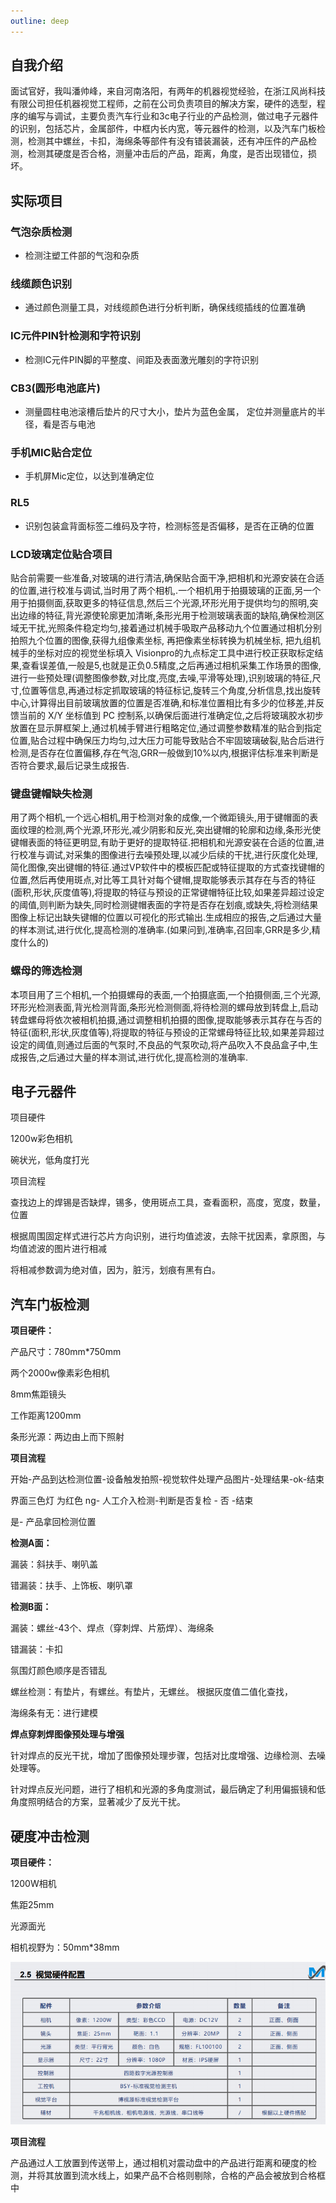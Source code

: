 ```yaml
---
outline: deep
---
```

## 自我介绍
面试官好，我叫潘帅峰，来自河南洛阳，有两年的机器视觉经验，在浙江风尚科技有限公司担任机器视觉工程师，之前在公司负责项目的解决方案，硬件的选型，程序的编写与调试，主要负责汽车行业和3c电子行业的产品检测，做过电子元器件的识别，包括芯片，金属部件，中框内长内宽，等元器件的检测，以及汽车门板检测，检测其中螺丝，卡扣，海绵条等部件有没有错装漏装，还有冲压件的产品检测，检测其硬度是否合格，测量冲击后的产品，距离，角度，是否出现错位，损坏。

## 实际项目

### 气泡杂质检测

- 检测注塑工件部的气泡和杂质

### 线缆颜色识别

- 通过颜色测量工具，对线缆颜色进行分析判断，确保线缆插线的位置准确

### IC元件PIN针检测和字符识别

- 检测IC元件PIN脚的平整度、间距及表面激光雕刻的字符识别

### CB3(圆形电池底片)

- 测量圆柱电池滚槽后垫片的尺寸大小，垫片为蓝色金属， 定位并测量底片的半径，看是否与电池

### 手机MIC贴合定位

- 手机屏Mic定位，以达到准确定位

### RL5

- 识别包装盒背面标签二维码及字符，检测标签是否偏移，是否在正确的位置

### LCD玻璃定位贴合项目 

贴合前需要一些准备,对玻璃的进行清洁,确保贴合面干净,把相机和光源安装在合适的位置,进行校准与调试,当时用了两个相机,.一个相机用于拍摄玻璃的正面,另一个用于拍摄侧面,获取更多的特征信息,然后三个光源,环形光用于提供均匀的照明,突出边缘的特征,背光源使轮廓更加清晰,条形光用于检测玻璃表面的缺陷,确保检测区域无干扰,光照条件稳定均匀,接着通过机械手吸取产品移动九个位置通过相机分别拍照九个位置的图像,获得九组像素坐标, 再把像素坐标转换为机械坐标, 把九组机械手的坐标对应的视觉坐标填入 Visionpro的九点标定工具中进行校正获取标定结果,查看误差值,一般是5,也就是正负0.5精度,之后再通过相机采集工作场景的图像,进行一些预处理(调整图像参数,对比度,亮度,去噪,平滑等处理),识别玻璃的特征,尺寸,位置等信息,再通过标定抓取玻璃的特征标记,旋转三个角度,分析信息,找出旋转中心,计算得出目前玻璃放置的位置是否准确,和标准位置相比有多少的位移差,并反馈当前的 X/Y 坐标值到 PC 控制系,以确保后面进行准确定位,之后将玻璃胶水初步放置在显示屏框架上,通过机械手臂进行粗略定位,通过调整参数精准的贴合到指定位置,贴合过程中确保压力均匀,过大压力可能导致贴合不牢固玻璃破裂,贴合后进行检测,是否存在位置偏移,存在气泡,GRR一般做到10%以内,根据评估标准来判断是否符合要求,最后记录生成报告.

### 键盘键帽缺失检测

用了两个相机,一个远心相机,用于检测对象的成像,一个微距镜头,用于键帽面的表面纹理的检测,两个光源,环形光,减少阴影和反光,突出键帽的轮廓和边缘,条形光使键帽表面的特征更明显,有助于更好的提取特征.把相机和光源安装在合适的位置,进行校准与调试,对采集的图像进行去噪预处理,以减少后续的干扰,进行灰度化处理,简化图像,突出键帽的特征.通过VP软件中的模板匹配或特征提取的方式查找键帽的位置,然后再使用斑点,对比等工具针对每个键帽,提取能够表示其存在与否的特征(面积,形状,灰度值等),将提取的特征与预设的正常键帽特征比较,如果差异超过设定的阈值,则判断为缺失,同时检测键帽表面的字符是否存在划痕,或缺失,将检测结果图像上标记出缺失键帽的位置以可视化的形式输出.生成相应的报告,之后通过大量的样本测试,进行优化,提高检测的准确率.(如果问到,准确率,召回率,GRR是多少,精度什么的)

### 螺母的筛选检测

本项目用了三个相机,一个拍摄螺母的表面,一个拍摄底面,一个拍摄侧面,三个光源,环形光检测表面,背光检测背面,条形光检测侧面,将待检测的螺母放到转盘上,启动转盘螺母将依次被相机拍摄,通过调整相机拍摄的图像,提取能够表示其存在与否的特征(面积,形状,灰度值等),将提取的特征与预设的正常螺母特征比较,如果差异超过设定的阈值,则通过后面的气泵时,不良品的气泵吹动,将产品吹入不良品盒子中,生成报告,之后通过大量的样本测试,进行优化,提高检测的准确率.

## 电子元器件

项目硬件

1200w彩色相机

碗状光，低角度打光



项目流程

查找边上的焊锡是否缺焊，锡多，使用斑点工具，查看面积，高度，宽度，数量，位置

根据周围固定样式进行芯片方向识别，进行均值滤波，去除干扰因素，拿原图，与均值滤波的图片进行相减

将相减参数调为绝对值，因为，脏污，划痕有黑有白。





## 汽车门板检测

**项目硬件：**

产品尺寸：780mm*750mm

两个2000w像素彩色相机

8mm焦距镜头

工作距离1200mm

条形光源：两边由上而下照射

**项目流程**

开始-产品到达检测位置-设备触发拍照-视觉软件处理产品图片-处理结果-ok-结束

界面三色灯 为红色 ng- 人工介入检测-判断是否复检  - 否 -结束

是- 产品拿回检测位置

**检测A面：**

漏装：斜扶手、喇叭盖

错漏装：扶手、上饰板、喇叭罩

**检测B面：**

漏装：螺丝-43个、焊点（穿刺焊、片筋焊）、海绵条

错漏装：卡扣

氛围灯颜色顺序是否错乱



螺丝检测：有垫片，有螺丝。有垫片，无螺丝。 根据灰度值二值化查找，

海绵条有无：进行建模

**焊点穿刺焊图像预处理与增强**

针对焊点的反光干扰，增加了图像预处理步骤，包括对比度增强、边缘检测、去噪处理等。

针对焊点反光问题，进行了相机和光源的多角度测试，最后确定了利用偏振镜和低角度照明结合的方案，显著减少了反光干扰。



## 硬度冲击检测

**项目硬件：**

1200W相机

焦距25mm

光源面光

相机视野为：50mm*38mm

![image-20241029150417402](assets/image-20241029150417402.png)

**项目流程**

产品通过人工放置到传送带上，通过相机对震动盘中的产品进行距离和硬度的检测，并将其放置到流水线上，如果产品不合格则剔除，合格的产品会被放到合格框中
